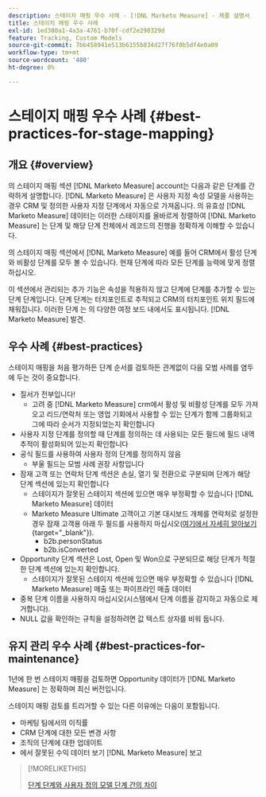 ```yaml
---
description: 스테이지 매핑 우수 사례 - [!DNL Marketo Measure] - 제품 설명서
title: 스테이지 매핑 우수 사례
exl-id: 1ed380a1-4a3a-4761-b70f-cdf2e290329d
feature: Tracking, Custom Models
source-git-commit: 7bb458941e513b6155b834d27f76f0b5df4e0a09
workflow-type: tm+mt
source-wordcount: '480'
ht-degree: 0%

---
```


# 스테이지 매핑 우수 사례 {#best-practices-for-stage-mapping}

## 개요 {#overview}

의 스테이지 매핑 섹션 [!DNL Marketo Measure] account는 다음과 같은 단계를 간략하게 설명합니다. [!DNL Marketo Measure] 은 사용자 지정 속성 모델을 사용하는 경우 CRM 및 정의한 사용자 지정 단계에서 자동으로 가져옵니다. 의 유효성 [!DNL Marketo Measure] 데이터는 이러한 스테이지를 올바르게 정렬하여 [!DNL Marketo Measure] 는 단계 및 해당 단계 전체에서 레코드의 진행을 정확하게 이해할 수 있습니다.

의 스테이지 매핑 섹션에서 [!DNL Marketo Measure] 예를 들어 CRM에서 활성 단계와 비활성 단계를 모두 볼 수 있습니다. 현재 단계에 따라 모든 단계를 능력에 맞게 정렬하십시오.

이 섹션에서 관리되는 추가 기능은 속성을 적용하지 않고 단계에 단계를 추가할 수 있는 단계 단계입니다. 단계 단계는 터치포인트로 추적되고 CRM의 터치포인트 위치 필드에 채워집니다. 이러한 단계 는 의 다양한 여정 보드 내에서도 표시됩니다. [!DNL Marketo Measure] 발견.

## 우수 사례 {#best-practices}

스테이지 매핑을 처음 평가하든 단계 순서를 검토하든 관계없이 다음 모범 사례를 염두에 두는 것이 중요합니다.

* 질서가 전부입니다!
   * 고려 중 [!DNL Marketo Measure] crm에서 활성 및 비활성 단계를 모두 가져오고 리드/연락처 또는 영업 기회에서 사용할 수 있는 단계가 함께 그룹화되고 그에 따라 순서가 지정되었는지 확인합니다
* 사용자 지정 단계를 정의할 때 단계를 정의하는 데 사용되는 모든 필드에 필드 내역 추적이 활성화되어 있는지 확인합니다
* 공식 필드를 사용하여 사용자 정의 단계를 정의하지 않음
   * 부울 필드는 모범 사례 권장 사항입니다
* 잠재 고객 또는 연락처 단계 섹션은 손실, 열기 및 전환으로 구분되며 단계가 해당 단계 섹션에 있는지 확인합니다
   * 스테이지가 잘못된 스테이지 섹션에 있으면 매우 부정확할 수 있습니다 [!DNL Marketo Measure] 데이터
   * Marketo Measure Ultimate 고객이고 기본 대시보드 개체를 연락처로 설정한 경우 잠재 고객용 아래 두 필드를 사용하지 마십시오([여기에서 자세히 알아보기](/help/marketo-measure-ultimate/data-integrity-requirement.md){target="_blank"}).
      * b2b.personStatus
      * b2b.isConverted
* Opportunity 단계 섹션은 Lost, Open 및 Won으로 구분되므로 해당 단계가 적절한 단계 섹션에 있는지 확인합니다.
   * 스테이지가 잘못된 스테이지 섹션에 있으면 매우 부정확할 수 있습니다 [!DNL Marketo Measure] 매출 또는 파이프라인 매출 데이터
* 중복 단계 이름을 사용하지 마십시오(시스템에서 단계 이름을 감지하고 자동으로 제거합니다).
* NULL 값을 확인하는 규칙을 설정하려면 값 텍스트 상자를 비워 둡니다.

## 유지 관리 우수 사례 {#best-practices-for-maintenance}

1년에 한 번 스테이지 매핑을 검토하면 Opportunity 데이터가 [!DNL Marketo Measure] 는 정확하며 최신 버전입니다.

스테이지 매핑 검토를 트리거할 수 있는 다른 이유에는 다음이 포함됩니다.

* 마케팅 팀에서의 이직률
* CRM 단계에 대한 모든 변경 사항
* 조직의 단계에 대한 업데이트
* 에서 잘못된 수익 데이터 보기 [!DNL Marketo Measure] 보고

>[!MORELIKETHIS]
>
>[단계 단계와 사용자 정의 모델 단계 간의 차이](/help/advanced-marketo-measure-features/custom-attribution-models/custom-attribution-model-and-setup.md#the-difference-between-funnel-stages-and-custom-model-stages)
